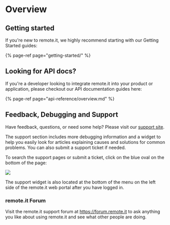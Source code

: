 # Overview

## Getting started

If you're new to remote.it, we highly recommend starting with our Getting Started guides:

{% page-ref page="getting-started/" %}

## Looking for API docs?

If you're a developer looking to integrate remote.it into your product or application, please checkout our API documentation guides here:

{% page-ref page="api-reference/overview.md" %}

## Feedback, Debugging and Support

Have feedback, questions, or need some help?  Please visit our [support site](https://remot3it.zendesk.com/hc/en-us).

The support section includes more debugging information and a widget to help you easily look for articles explaining causes and solutions for common problems.  You can also submit a support ticket if needed.  

To search the support pages or submit a ticket, click on the blue oval on the bottom of the page:

![](https://remot3it.zendesk.com/hc/article_attachments/360020959492/mceclip0.png)

The support widget is also located at the bottom of the menu on the left side of the remote.it web portal after you have logged in.

### remote.it Forum

Visit the remote.it support forum at https://forum.remote.it to ask anything you like about using remote.it and see what other people are doing.

